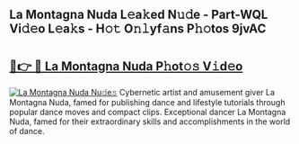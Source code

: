 ## La Montagna Nuda L𝚎a𝚔ed N𝚞𝚍e - Part-WQL Vi𝚍𝚎o L𝚎a𝚔s - H𝚘𝚝 O𝚗𝚕yf𝚊ns P𝚑𝚘tos 9jvAC

# <h2><a href="http://kf8eje.oniu.top/?m=La+Montagna+Nuda">🔗👉 🔴 La Montagna Nuda P𝚑ot𝚘𝚜 V𝚒d𝚎o</a></h2>

[![La Montagna Nuda Nu𝚍e𝚜](https://i.imgur.com/0qMVB7G.gif)](http://kf8eje.oniu.top/?m=La+Montagna+Nuda)
Cybernetic artist and amusement giver La Montagna Nuda, famed for publishing dance and lifestyle tutorials through popular dance moves and compact clips. Exceptional dancer La Montagna Nuda, famed for their extraordinary skills and accomplishments in the world of dance.  
